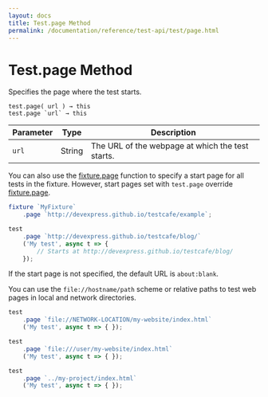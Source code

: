 ```yaml
---
layout: docs
title: Test.page Method
permalink: /documentation/reference/test-api/test/page.html
---
```

# Test.page Method

Specifies the page where the test starts.

```text
test.page( url ) → this
test.page `url` → this
```

Parameter | Type   | Description
--------- | ------ | ------------------------------------------------
`url`     | String | The URL of the webpage at which the test starts.

You can also use the [fixture.page](../fixture/page.md) function to specify a start page for all tests in the fixture. However, start pages set with `test.page` override [fixture.page](../fixture/page.md).

```js
fixture `MyFixture`
    .page `http://devexpress.github.io/testcafe/example`;

test
    .page `http://devexpress.github.io/testcafe/blog/`
    ('My test', async t => {
        // Starts at http://devexpress.github.io/testcafe/blog/
    });
```

If the start page is not specified, the default URL is `about:blank`.

You can use the `file://hostname/path` scheme or relative paths to test web pages in local and network directories.

```js
test
    .page `file://NETWORK-LOCATION/my-website/index.html`
    ('My test', async t => { });
```

```js
test
    .page `file:///user/my-website/index.html`
    ('My test', async t => { });
```

```js
test
    .page `../my-project/index.html`
    ('My test', async t => { });
```
